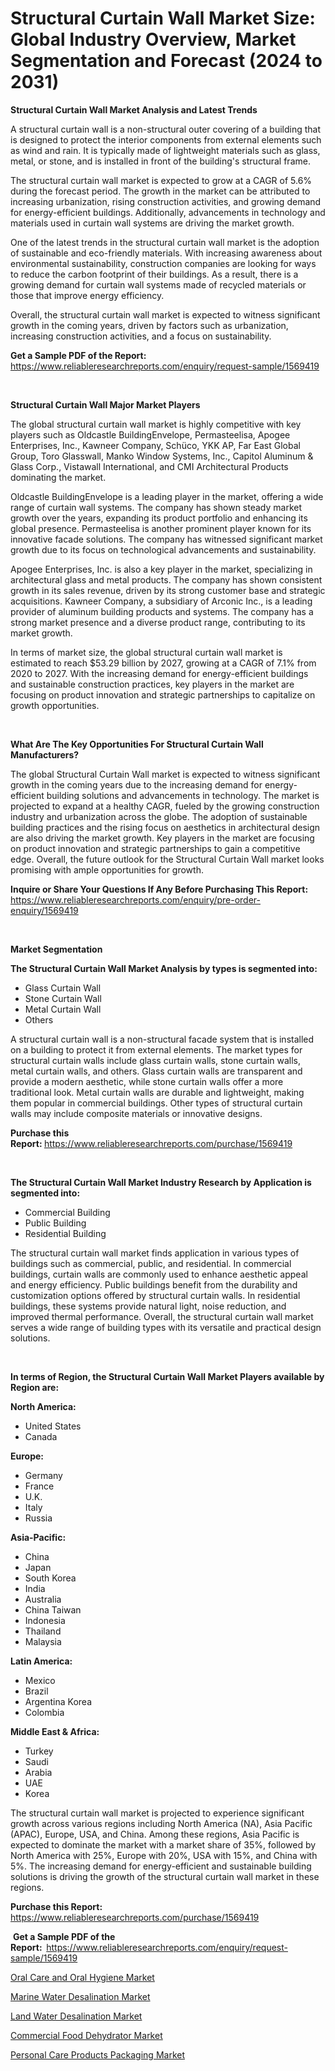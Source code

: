 <p><h1>Structural Curtain Wall Market Size: Global Industry Overview, Market Segmentation and Forecast (2024 to 2031)</h1></p><p><strong>Structural Curtain Wall Market Analysis and Latest Trends</strong></p>
<p><p>A structural curtain wall is a non-structural outer covering of a building that is designed to protect the interior components from external elements such as wind and rain. It is typically made of lightweight materials such as glass, metal, or stone, and is installed in front of the building's structural frame.</p><p>The structural curtain wall market is expected to grow at a CAGR of 5.6% during the forecast period. The growth in the market can be attributed to increasing urbanization, rising construction activities, and growing demand for energy-efficient buildings. Additionally, advancements in technology and materials used in curtain wall systems are driving the market growth.</p><p>One of the latest trends in the structural curtain wall market is the adoption of sustainable and eco-friendly materials. With increasing awareness about environmental sustainability, construction companies are looking for ways to reduce the carbon footprint of their buildings. As a result, there is a growing demand for curtain wall systems made of recycled materials or those that improve energy efficiency.</p><p>Overall, the structural curtain wall market is expected to witness significant growth in the coming years, driven by factors such as urbanization, increasing construction activities, and a focus on sustainability.</p></p>
<p><strong>Get a Sample PDF of the Report:&nbsp;</strong> <a href="https://www.reliableresearchreports.com/enquiry/request-sample/1569419">https://www.reliableresearchreports.com/enquiry/request-sample/1569419</a></p>
<p>&nbsp;</p>
<p><strong>Structural Curtain Wall Major Market Players</strong></p>
<p><p>The global structural curtain wall market is highly competitive with key players such as Oldcastle BuildingEnvelope, Permasteelisa, Apogee Enterprises, Inc., Kawneer Company, Schüco, YKK AP, Far East Global Group, Toro Glasswall, Manko Window Systems, Inc., Capitol Aluminum & Glass Corp., Vistawall International, and CMI Architectural Products dominating the market.</p><p>Oldcastle BuildingEnvelope is a leading player in the market, offering a wide range of curtain wall systems. The company has shown steady market growth over the years, expanding its product portfolio and enhancing its global presence. Permasteelisa is another prominent player known for its innovative facade solutions. The company has witnessed significant market growth due to its focus on technological advancements and sustainability.</p><p>Apogee Enterprises, Inc. is also a key player in the market, specializing in architectural glass and metal products. The company has shown consistent growth in its sales revenue, driven by its strong customer base and strategic acquisitions. Kawneer Company, a subsidiary of Arconic Inc., is a leading provider of aluminum building products and systems. The company has a strong market presence and a diverse product range, contributing to its market growth.</p><p>In terms of market size, the global structural curtain wall market is estimated to reach $53.29 billion by 2027, growing at a CAGR of 7.1% from 2020 to 2027. With the increasing demand for energy-efficient buildings and sustainable construction practices, key players in the market are focusing on product innovation and strategic partnerships to capitalize on growth opportunities.</p></p>
<p>&nbsp;</p>
<p><strong>What Are The Key Opportunities For Structural Curtain Wall Manufacturers?</strong></p>
<p><p>The global Structural Curtain Wall market is expected to witness significant growth in the coming years due to the increasing demand for energy-efficient building solutions and advancements in technology. The market is projected to expand at a healthy CAGR, fueled by the growing construction industry and urbanization across the globe. The adoption of sustainable building practices and the rising focus on aesthetics in architectural design are also driving the market growth. Key players in the market are focusing on product innovation and strategic partnerships to gain a competitive edge. Overall, the future outlook for the Structural Curtain Wall market looks promising with ample opportunities for growth.</p></p>
<p><strong>Inquire or Share Your Questions If Any Before Purchasing This Report:</strong> <a href="https://www.reliableresearchreports.com/enquiry/pre-order-enquiry/1569419">https://www.reliableresearchreports.com/enquiry/pre-order-enquiry/1569419</a></p>
<p>&nbsp;</p>
<p><strong>Market Segmentation</strong></p>
<p><strong>The Structural Curtain Wall Market Analysis by types is segmented into:</strong></p>
<p><ul><li>Glass Curtain Wall</li><li>Stone Curtain Wall</li><li>Metal Curtain Wall</li><li>Others</li></ul></p>
<p><p>A structural curtain wall is a non-structural facade system that is installed on a building to protect it from external elements. The market types for structural curtain walls include glass curtain walls, stone curtain walls, metal curtain walls, and others. Glass curtain walls are transparent and provide a modern aesthetic, while stone curtain walls offer a more traditional look. Metal curtain walls are durable and lightweight, making them popular in commercial buildings. Other types of structural curtain walls may include composite materials or innovative designs.</p></p>
<p><strong>Purchase this Report:&nbsp;</strong><a href="https://www.reliableresearchreports.com/purchase/1569419">https://www.reliableresearchreports.com/purchase/1569419</a></p>
<p>&nbsp;</p>
<p><strong>The Structural Curtain Wall Market Industry Research by Application is segmented into:</strong></p>
<p><ul><li>Commercial Building</li><li>Public Building</li><li>Residential Building</li></ul></p>
<p><p>The structural curtain wall market finds application in various types of buildings such as commercial, public, and residential. In commercial buildings, curtain walls are commonly used to enhance aesthetic appeal and energy efficiency. Public buildings benefit from the durability and customization options offered by structural curtain walls. In residential buildings, these systems provide natural light, noise reduction, and improved thermal performance. Overall, the structural curtain wall market serves a wide range of building types with its versatile and practical design solutions.</p></p>
<p>&nbsp;</p>
<p><strong>In terms of Region, the Structural Curtain Wall Market Players available by Region are:</strong></p>
<p>
    <p> <strong> North America: </strong>
        <ul>
            <li>United States</li>
            <li>Canada</li>
        </ul>
        </p> 
    <p> <strong> Europe: </strong>
        <ul>
            <li>Germany</li>
            <li>France</li>
            <li>U.K.</li>
            <li>Italy</li>
            <li>Russia</li>
        </ul>
        </p> 
    <p> <strong> Asia-Pacific: </strong>
        <ul>
            <li>China</li>
            <li>Japan</li>
            <li>South Korea</li>
            <li>India</li>
            <li>Australia</li>
            <li>China Taiwan</li>
            <li>Indonesia</li>
            <li>Thailand</li>
            <li>Malaysia</li>
        </ul>
        </p> 
    <p> <strong> Latin America: </strong>
        <ul>
            <li>Mexico</li>
            <li>Brazil</li>
            <li>Argentina Korea</li>
            <li>Colombia</li>
        </ul>
        </p> 
    <p> <strong> Middle East & Africa: </strong>
        <ul>
            <li>Turkey</li>
            <li>Saudi</li>
            <li>Arabia</li>
            <li>UAE</li>
            <li>Korea</li>
        </ul>
    </p>
    </p>
<p><p>The structural curtain wall market is projected to experience significant growth across various regions including North America (NA), Asia Pacific (APAC), Europe, USA, and China. Among these regions, Asia Pacific is expected to dominate the market with a market share of 35%, followed by North America with 25%, Europe with 20%, USA with 15%, and China with 5%. The increasing demand for energy-efficient and sustainable building solutions is driving the growth of the structural curtain wall market in these regions.</p></p>
<p><strong>Purchase this Report: </strong><a href="https://www.reliableresearchreports.com/purchase/1569419">https://www.reliableresearchreports.com/purchase/1569419</a></p>
<p>&nbsp;<strong>Get a Sample PDF of the Report:&nbsp;&nbsp;</strong><a href="https://www.reliableresearchreports.com/enquiry/request-sample/1569419">https://www.reliableresearchreports.com/enquiry/request-sample/1569419</a></p>
<p><strong></strong></p>
<p><p><a href="https://issuu.com/reportprime-2/docs/oral-care-and-oral-hygiene-market-size-2030.pptx">Oral Care and Oral Hygiene Market</a></p><p><a href="https://github.com/juniordelafrance/Market-Research-Report-List-2/blob/main/marine-water-desalination-market.md">Marine Water Desalination Market</a></p><p><a href="https://github.com/rahu1506/Market-Research-Report-List-3/blob/main/land-water-desalination-market.md">Land Water Desalination Market</a></p><p><a href="https://github.com/FassouRP/Market-Research-Report-List-3/blob/main/commercial-food-dehydrator-market.md">Commercial Food Dehydrator Market</a></p><p><a href="https://issuu.com/reportprime-2/docs/personal-care-products-packaging-market-size-2030.">Personal Care Products Packaging Market</a></p></p>
